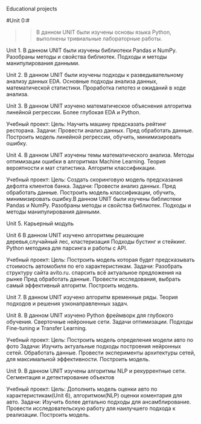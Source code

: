 Educational projects

#Unit 0:#
>>В данном UNIT были изучены основы языка Python, выполнены тривиальные лабораторные работы.

Unit 1.
В данном UNIT были изучены библиотеки Pandas и NumPy.
Разобраны методы и свойства библиотек.
Подходы и методы манипулирования данными.

Unit 2.
В данном UNIT были изучены подходы к разведывательному анализу данных EDA.
Основные подходы анализа данных, математической статистики.
Проработка гипотез и ожиданий в ходе анализа.

Unit 3.
В данном UNIT изучено математическое объяснения алгоритма линейной регрессии.
Более глубокая EDA и Python.

Учебный проект:
Цель: Научить машину предсказать рейтинг ресторана.
Задачи: Провести анализ данных.
Пред обработать данные.
Построить модель линейной регрессии, обучить, минимизировать ошибку.

Unit 4.
В данном UNIT изучены темы математического анализа.
Методы оптимизации ошибки в алгоритмах  Machine Learning.
Теория вероятности и мат статистика.
Алгоритм классификации.

Учебный проект:
Цель: Создать скоринговую модель предсказания дефолта клиентов банка.
Задачи: Провести анализ данных.
Пред обработать данные.
Построить модель классификации, обучить, минимизировать ошибку.В данном UNIT были изучены библиотеки Pandas и NumPy.
Разобраны методы и свойства библиотек.
Подходы и методы манипулирования  данными.

Unit 5.
Карьерный модуль

Unit 6
В данном UNIT изучено алгоритмы решающие деревья,случайный лес, кластеризация
Подходы бустинг и стейкинг.
Python методика для парсинга и работы с API.

Учебный проект:
Цель: Построить модель которая будет предсказывать стоимость автомобиля по его характеристикам.
Задачи: Разобрать структуру сайта avito.ru. спарсить всё актуальное предложения на рынке
Пред обработать данные.
Провести исследования, выбрать самый эффективный алгоритм.
Построить модель.

Unit 7.
В данном UNIT изучено алгоритм временные ряды.
Теория подходов и решения узконаправленных задач.

Unit 8.
В данном UNIT изучено Python фреймворк для глубокого обучения.
Сверточные нейронные сети.
Задачи оптимизации.
Подходы Fine-tuning и Transfer Learning.

Учебный проект:
Цель: Построить модель определения модели авто по фото
Задачи: Изучить актуальные подходы построения нейронных сетей.
Обработать данные.
Провести эксперименты архитектуры сетей, для максимальной эффективности.
Построить модель.

Unit 9.
В данном UNIT изучены алгоритмы NLP и рекуррентные сети.
Сегментация и детектирование объектов

Учебный проект:
Цель: Дополнить модель оценки авто по характеристикам(Unit 6), алгоритмом(NLP) оценки коментария для авто.
Задачи: Изучить более детально подходы для ансамблирование.
Провести исследовательскую работу для наилучшего подхода к реализации.
Построить модель.
